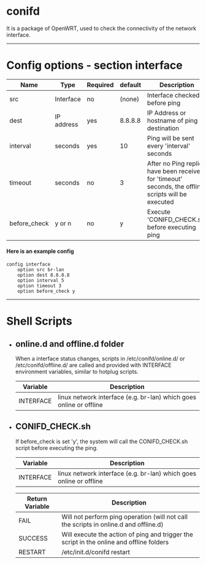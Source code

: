 

# conifd

It is a package of OpenWRT, used to check the connectivity of the network interface.

***

# Config options - section interface

| Name          | Type          | Required      | default       | Description |
| ------------- | ------------- | ------------- | ------------- | ----------- |
| src           | Interface     | no            | (none)        | Interface checked before ping
| dest          | IP address    | yes           | 8.8.8.8       | IP Address or hostname of ping destination
| interval      | seconds       | yes           | 10            | Ping will be sent every 'interval' seconds
| timeout       | seconds       | no            | 3             | After no Ping replies have been received for 'timeout' seconds, the offline scripts will be executed
| before_check  | y or n        | no            | y             | Execute 'CONIFD_CHECK.sh' before executing ping

#### Here is an example config
```
config interface
    option src br-lan
    option dest 8.8.8.8
    option interval 5
    option timeout 3
    option before_check y
```

***

# Shell Scripts

* ## online.d and offline.d folder
  When a interface status changes, scripts in /etc/conifd/online.d/ or /etc/conifd/offline.d/ 
are called and provided with INTERFACE environment variables, similar to hotplug scripts. 

  | Variable      | Description                                                                           |
  |---------------|---------------------------------------------------------------------------------------|
  | INTERFACE     | linux network interface (e.g. br-lan) which goes online or offline                    |


* ## CONIFD_CHECK.sh
  If before_check is set 'y', the system will call the CONIFD_CHECK.sh script before executing the ping.

  | Variable        | Description                                                                           |
  |-----------------|---------------------------------------------------------------------------------------|
  | INTERFACE       | linux network interface (e.g. br-lan) which goes online or offline                    |

  | Return Variable | Description                                                                                    |
  |-----------------|------------------------------------------------------------------------------------------------|
  | FAIL            | Will not perform ping operation (will not call the scripts in online.d and offline.d)          |
  | SUCCESS         | Will execute the action of ping and trigger the script in the online and offline folders       |
  | RESTART         | /etc/init.d/conifd restart                                                                     |
